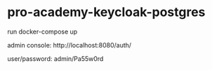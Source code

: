 # pro-academy-keycloak-postgres

run docker-compose up

admin console: http://localhost:8080/auth/

user/password: admin/Pa55w0rd